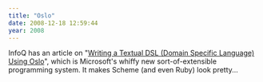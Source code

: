 ```yaml
---
title: "Oslo"
date: 2008-12-18 12:59:44
year: 2008
---
```

InfoQ has an article on "<a href="http://www.infoq.com/articles/natural-language-date-dsl-oslo">Writing a Textual DSL (Domain Specific Language) Using Oslo</a>", which is Microsoft's whiffy new sort-of-extensible programming system.  It makes Scheme (and even Ruby) look pretty...
